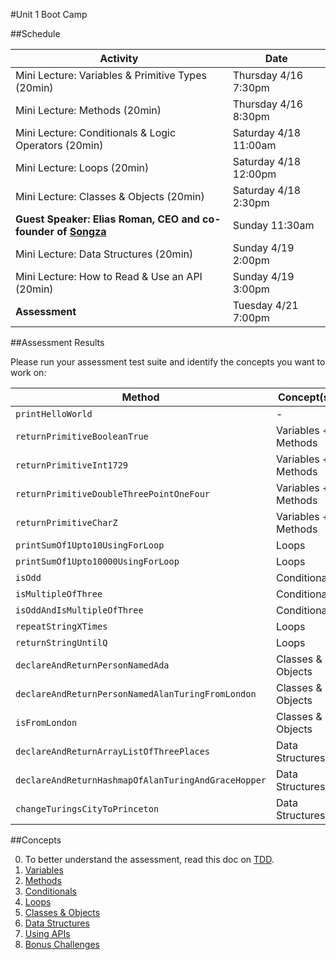 #Unit 1 Boot Camp

##Schedule

| Activity | Date
---|---
Mini Lecture: Variables & Primitive Types (20min)| Thursday 4/16 7:30pm 
Mini Lecture: Methods (20min)| Thursday 4/16 8:30pm 
Mini Lecture: Conditionals & Logic Operators (20min)| Saturday 4/18 11:00am 
Mini Lecture: Loops (20min)| Saturday 4/18 12:00pm
Mini Lecture: Classes & Objects (20min)| Saturday 4/18 2:30pm
**Guest Speaker: Elias Roman, CEO and co-founder of [Songza](http://songza.com/)** | Sunday 11:30am
Mini Lecture: Data Structures (20min)| Sunday 4/19 2:00pm
Mini Lecture: How to Read & Use an API (20min)| Sunday 4/19 3:00pm
**Assessment** | Tuesday 4/21 7:00pm

##Assessment Results

Please run your assessment test suite and identify the concepts you want to work on:

Method | Concept(s)
---|---
`printHelloWorld` | -
`returnPrimitiveBooleanTrue` | Variables + Methods
`returnPrimitiveInt1729` | Variables + Methods
`returnPrimitiveDoubleThreePointOneFour` | Variables + Methods
`returnPrimitiveCharZ` | Variables + Methods
`printSumOf1Upto10UsingForLoop` | Loops
`printSumOf1Upto10000UsingForLoop` | Loops
`isOdd` | Conditionals
`isMultipleOfThree` | Conditionals
`isOddAndIsMultipleOfThree` | Conditionals
`repeatStringXTimes` | Loops
`returnStringUntilQ` | Loops
`declareAndReturnPersonNamedAda` | Classes & Objects
`declareAndReturnPersonNamedAlanTuringFromLondon` | Classes & Objects
`isFromLondon` | Classes & Objects
`declareAndReturnArrayListOfThreePlaces` | Data Structures
`declareAndReturnHashmapOfAlanTuringAndGraceHopper` | Data Structures
`changeTuringsCityToPrinceton` | Data Structures

##Concepts

0. To better understand the assessment, read this doc on [TDD](https://github.com/noidontdig/unit-1-bootcamp/blob/master/exercises/tdd.md).
1. [Variables](exercises/variables.md)
2. [Methods](exercises/methods.md)
3. [Conditionals](exercises/conditionals.md)
4. [Loops](exercises/loops.md)
5. [Classes & Objects](exercises/classesobjects.md)
6. [Data Structures](exercises/datastructures.md)
7. [Using APIs](exercises/apis.md)
8. [Bonus Challenges](exercises/bonus.md)
